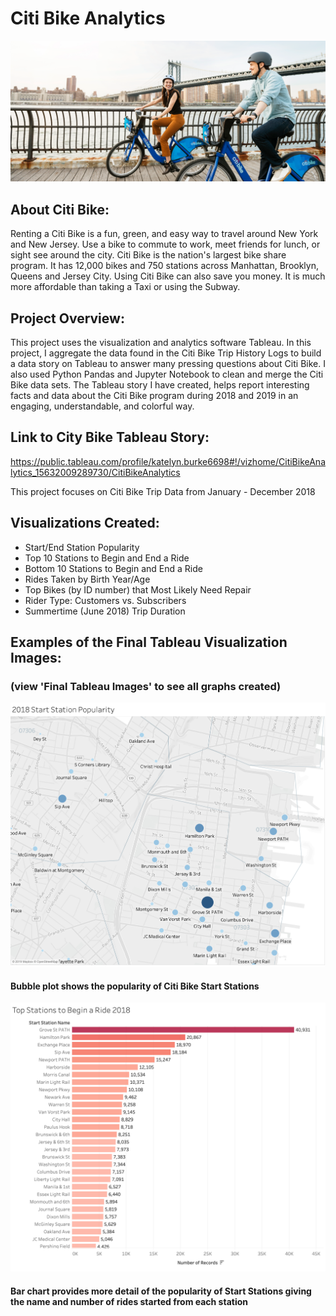 # Citi Bike Analytics 

![bike_riders](https://github.com/katelynburke/citi_bike_analytics/blob/master/images/citi_bike.png)

## About Citi Bike:
Renting a Citi Bike is a fun, green, and easy way to travel around New York and New Jersey. Use a bike to commute to work, meet friends for lunch, or sight see around the city. Citi Bike is the nation's largest bike share program. It has 12,000 bikes and 750 stations across Manhattan, Brooklyn, Queens and Jersey City. Using Citi Bike can also save you money. It is much more affordable than taking a Taxi or using the Subway. 

## Project Overview:
This project uses the visualization and analytics software Tableau. In this project, I aggregate the data found in the Citi Bike Trip History Logs to build a data story on Tableau to answer many pressing questions about Citi Bike. I also used Python Pandas and Jupyter Notebook to clean and merge the Citi Bike data sets. The Tableau story I have created, helps report interesting facts and data about the Citi Bike program during 2018 and 2019 in an engaging, understandable, and colorful way.

## Link to City Bike Tableau Story: 
https://public.tableau.com/profile/katelyn.burke6698#!/vizhome/CitiBikeAnalytics_15632009289730/CitiBikeAnalytics

This project focuses on Citi Bike Trip Data from January - December 2018

## Visualizations Created: 
- Start/End Station Popularity 
- Top 10 Stations to Begin and End a Ride
- Bottom 10 Stations to Begin and End a Ride
- Rides Taken by Birth Year/Age 
- Top Bikes (by ID number) that Most Likely Need Repair
- Rider Type: Customers vs. Subscribers 
- Summertime (June 2018) Trip Duration 

## Examples of the Final Tableau Visualization Images: 
### (view 'Final Tableau Images' to see all graphs created)
![visualization1](https://github.com/katelynburke/citi_bike_analytics/blob/master/images/tableau1.png)
#### Bubble plot shows the popularity of Citi Bike Start Stations 
![visualization1](https://github.com/katelynburke/citi_bike_analytics/blob/master/images/tableau2.png)
#### Bar chart provides more detail of the popularity of Start Stations giving the name and number of rides started from each station

